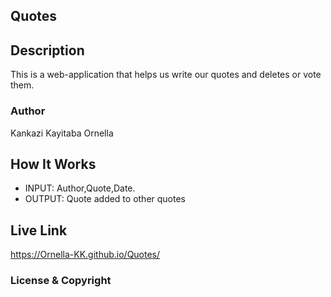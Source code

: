 ## Quotes
## Description
This is a web-application that helps us write our quotes and deletes or vote them.
### Author
Kankazi Kayitaba Ornella
## How It Works
* INPUT: Author,Quote,Date.
* OUTPUT: Quote added to other quotes
## Live Link
https://Ornella-KK.github.io/Quotes/
### License & Copyright
